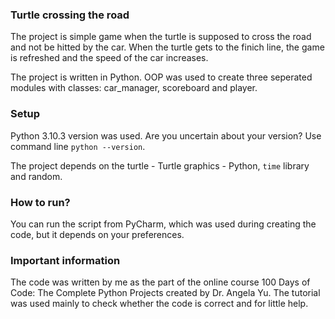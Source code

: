 ### Turtle crossing the road

The project is simple game when the turtle is supposed to cross the road and not be hitted by the car. 
When the turtle gets to the finich line, the game is refreshed and the speed of the car increases. 
  
The project is written in Python. OOP was used to create three seperated modules with classes: car_manager, scoreboard and player.

### Setup

Python 3.10.3 version was used. Are you uncertain about your version? Use command line `python --version`.

The project depends on the turtle - Turtle graphics - Python, `time` library and random.

### How to run?

You can run the script from PyCharm, which was used during creating the code, but it depends on your preferences.
 
### Important information

The code was written by me as the part of the online course 100 Days of Code: The Complete Python Projects created by Dr. Angela Yu.
The tutorial was used mainly to check whether the code is correct and for little help.
